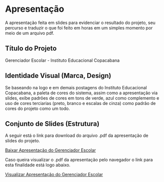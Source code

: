 # Apresentação

A apresentação feita em slides para evidenciar o resultado do projeto, seu percurso e traduzir o que foi feito em horas em um simples momento por meio de um arquivo pdf.


## Título do Projeto

Gerenciador Escolar - Instituto Educacional Copacabana
## Identidade Visual (Marca, Design)
Se baseando na logo e em demais postagens do Instituto Educacional Copacabana, a paleta de cores do sistema, assim como a apresentação via slides, exibe padrões de cores em tons de verde, azul como complemento e uso de cores terciarias (preto, branco e escalas de cinza) como padrão de cores do projeto como um todo.

## Conjunto de Slides (Estrutura)

A seguir está o link para download do arquivo .pdf da apresentação de slides do projeto.

[Baixar Apresentação do Gerenciador Escolar](link-para-o-arquivo.pdf)

Caso queira visualizar o .pdf da apresentação pelo navegador o link para esta finalidade está logo abaixo.

[Visualizar Apresentação do Gerenciador Escolar](link-para-o-arquivo.pdf)
